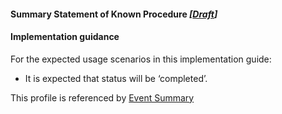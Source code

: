 #### Summary Statement of Known Procedure *[[Draft](http://hl7.org/fhir/stu3/valueset-publication-status.html)]*

#### Implementation guidance

For the expected usage scenarios in this implementation guide:

* It is expected that status will be ‘completed’.

This profile is referenced by [Event Summary](StructureDefinition-composition-es-1.html)
